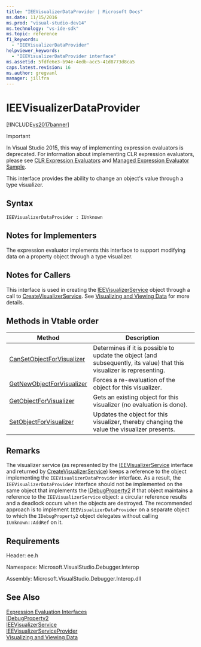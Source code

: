 ```yaml
---
title: "IEEVisualizerDataProvider | Microsoft Docs"
ms.date: 11/15/2016
ms.prod: "visual-studio-dev14"
ms.technology: "vs-ide-sdk"
ms.topic: reference
f1_keywords: 
  - "IEEVisualizerDataProvider"
helpviewer_keywords: 
  - "IEEVisualizerDataProvider interface"
ms.assetid: 5fdfe6e3-b94e-4edb-acc5-41d8773d8ca5
caps.latest.revision: 16
ms.author: gregvanl
manager: jillfra
---
```

# IEEVisualizerDataProvider
[!INCLUDE[vs2017banner](../../../includes/vs2017banner.md)]

> [!IMPORTANT]
>  In Visual Studio 2015, this way of implementing expression evaluators is deprecated. For information about implementing CLR expression evaluators, please see [CLR Expression Evaluators](https://github.com/Microsoft/ConcordExtensibilitySamples/wiki/CLR-Expression-Evaluators) and [Managed Expression Evaluator Sample](https://github.com/Microsoft/ConcordExtensibilitySamples/wiki/Managed-Expression-Evaluator-Sample).  
  
 This interface provides the ability to change an object's value through a type visualizer.  
  
## Syntax  
  
```  
IEEVisualizerDataProvider : IUnknown  
```  
  
## Notes for Implementers  
 The expression evaluator implements this interface to support modifying data on a property object through a type visualizer.  
  
## Notes for Callers  
 This interface is used in creating the [IEEVisualizerService](../../../extensibility/debugger/reference/ieevisualizerservice.md) object through a call to [CreateVisualizerService](../../../extensibility/debugger/reference/ieevisualizerserviceprovider-createvisualizerservice.md). See [Visualizing and Viewing Data](../../../extensibility/debugger/visualizing-and-viewing-data.md) for more details.  
  
## Methods in Vtable order  
  
|Method|Description|  
|------------|-----------------|  
|[CanSetObjectForVisualizer](../../../extensibility/debugger/reference/ieevisualizerdataprovider-cansetobjectforvisualizer.md)|Determines if it is possible to update the object (and subsequently, its value) that this visualizer is representing.|  
|[GetNewObjectForVisualizer](../../../extensibility/debugger/reference/ieevisualizerdataprovider-getnewobjectforvisualizer.md)|Forces a re-evaluation of the object for this visualizer.|  
|[GetObjectForVisualizer](../../../extensibility/debugger/reference/ieevisualizerdataprovider-getobjectforvisualizer.md)|Gets an existing object for this visualizer (no evaluation is done).|  
|[SetObjectForVisualizer](../../../extensibility/debugger/reference/ieevisualizerdataprovider-setobjectforvisualizer.md)|Updates the object for this visualizer, thereby changing the value the visualizer presents.|  
  
## Remarks  
 The visualizer service (as represented by the [IEEVisualizerService](../../../extensibility/debugger/reference/ieevisualizerservice.md) interface and returned by [CreateVisualizerService](../../../extensibility/debugger/reference/ieevisualizerserviceprovider-createvisualizerservice.md)) keeps a reference to the object implementing the `IEEVisualizerDataProvider` interface. As a result, the `IEEVisualizerDataProvider` interface should not be implemented on the same object that implements the [IDebugProperty2](../../../extensibility/debugger/reference/idebugproperty2.md) if that object maintains a reference to the `IEEVisualizerService` object: a circular reference results and a deadlock occurs when the objects are destroyed. The recommended approach is to implement `IEEVisualizerDataProvider` on a separate object to which the `IDebugProperty2` object delegates without calling `IUnknown::AddRef` on it.  
  
## Requirements  
 Header: ee.h  
  
 Namespace: Microsoft.VisualStudio.Debugger.Interop  
  
 Assembly: Microsoft.VisualStudio.Debugger.Interop.dll  
  
## See Also  
 [Expression Evaluation Interfaces](../../../extensibility/debugger/reference/expression-evaluation-interfaces.md)   
 [IDebugProperty2](../../../extensibility/debugger/reference/idebugproperty2.md)   
 [IEEVisualizerService](../../../extensibility/debugger/reference/ieevisualizerservice.md)   
 [IEEVisualizerServiceProvider](../../../extensibility/debugger/reference/ieevisualizerserviceprovider.md)   
 [Visualizing and Viewing Data](../../../extensibility/debugger/visualizing-and-viewing-data.md)
